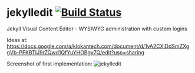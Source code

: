 # jekylledit [![Build Status](https://jenkins.klokantech.com/buildStatus/icon?job=jekylledit-build)](https://jenkins.klokantech.com/job/jekylledit-build/)
Jekyll Visual Content Editor - WYSIWYG administration with custom logins

Ideas at:
https://docs.google.com/a/klokantech.com/document/d/1vA2CXiDdSmZXggVb-PFKBTIJ9rZQwd1QfYuYHOBgy7Q/edit?usp=sharing

Screenshot of first implementation:
![jekylledit](https://cloud.githubusercontent.com/assets/59284/15185246/9cff466c-1798-11e6-937d-87820f70db8d.jpg)
